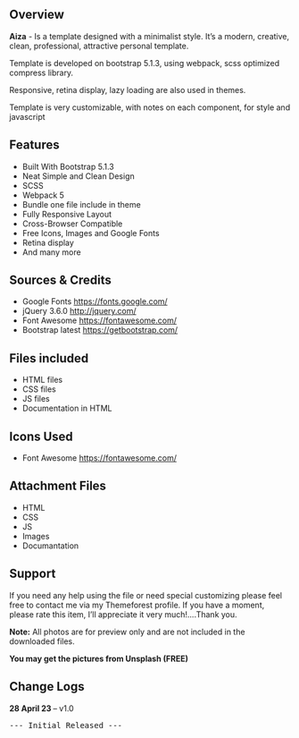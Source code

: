 <h2>Overview</h2>
<p>
 <strong>Aiza</strong> - Is a template designed with a minimalist style. It’s a modern, creative, clean, professional, attractive personal template.
</p>
<p>
 Template is developed on bootstrap 5.1.3, using webpack, scss optimized compress library.
</p>
<p>
 Responsive, retina display, lazy loading are also used in themes.
</p>
<p>Template is very customizable, with notes on each component, for style and javascript</p>

<h2>Features</h2>
<ul>
 <li>Built With Bootstrap 5.1.3</li>
 <li>Neat Simple and Clean Design</li>
 <li>SCSS</li>
 <li>Webpack 5</li>
 <li>Bundle one file include in theme</li>
 <li>Fully Responsive Layout</li>
 <li>Cross-Browser Compatible</li>
 <li>Free Icons, Images and Google Fonts</li>
 <li>Retina display</li>
 <li>And many more</li>
</ul>

<h2>Sources & Credits</h2>
<ul>
 <li>Google Fonts <a href="https://fonts.google.com/" target="_blank">https://fonts.google.com/</a></li>
 <li>jQuery 3.6.0 <a href="http://jquery.com/" target="_blank">http://jquery.com/</a></li>
 <li>Font Awesome <a href="https://fontawesome.com/" target="_blank">https://fontawesome.com/</a></li>
 <li>Bootstrap latest <a href="https://getbootstrap.com/" target="_blank">https://getbootstrap.com/</a></li>
</ul>

<h2>Files included</h2>
<ul>
 <li>HTML files</li>
 <li>CSS files</li>
 <li>JS files</li>
 <li>Documentation in HTML</li>
</ul>

<h2>Icons Used</h2>
<ul>
 <li>Font Awesome <a href="https://fontawesome.com/" target="_blank">https://fontawesome.com/</a></li>
</ul>

<h2>Attachment Files</h2>
<ul>
 <li>HTML</li>
 <li>CSS</li>
 <li>JS</li>
 <li>Images</li>
 <li>Documantation</li>
</ul>

<h2>Support</h2>
<p>If you need any help using the file or need special customizing please feel free to contact me via my Themeforest profile. If you have a moment, please rate this item, I’ll appreciate it very much!....Thank you.</p>
<p><strong>Note:</strong> All photos are for preview only and are not included in the downloaded files.</p>
<p><strong>You may get the pictures from Unsplash (FREE)</strong></p>

<h2>Change Logs</h2>
<p><strong>28 April 23 </strong> – v1.0</p>
<pre>--- Initial Released --- </pre>
